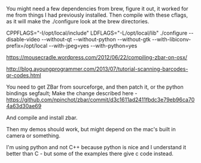 
You might need a few dependencies from brew, figure it out, it worked for me from things I had previously installed. 
Then compile with these cflags, as it will make the ./configure look at the brew directories. 

CPPFLAGS="-I/opt/local/include" LDFLAGS="-L/opt/local/lib" ./configure --disable-video --without-qt --without-python --without-gtk --with-libiconv-prefix=/opt/local --with-jpeg=yes --with-python=yes

https://mousecradle.wordpress.com/2012/06/22/compiling-zbar-on-osx/

http://blog.ayoungprogrammer.com/2013/07/tutorial-scanning-barcodes-qr-codes.html

You need to get ZBar from sourceforge, and then patch it, or the python bindings segfault;
Make the change described here - 
https://github.com/npinchot/zbar/commit/d3c1611ad2411fbdc3e79eb96ca704a63d30ae69

And compile and install zbar. 

Then my demos should work, but might depend on the mac's built in camera or something. 

I'm using python and not C++ because python is nice and I understand it better than C - but some of the examples there give c code instead. 

